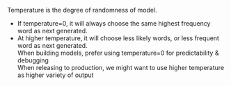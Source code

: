 Temperature is the degree of randomness of model.  
- If temperature=0, it will always choose the same highest frequency word as next generated.  
- At higher temperature, it will choose less likely words, or less frequent word as next generated.  
When building models, prefer using temperature=0 for predictability & debugging  
When releasing to production, we might want to use higher temperature as higher variety of output
